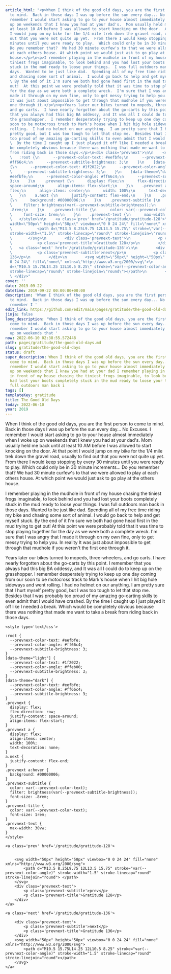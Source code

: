 ```yaml
---
article_html: "<p>When I think of the good old days, you are the first person to come
  to mind.  Back in those days I was up before the sun every day... No Excuses.  I
  remember I would start asking to go to your house almost immediately when I woke
  up on weekends that I knew you had at your dad's.  Mom usually held me back until
  at least 10 AM before I was allowed to start knocking on the door.  At that point
  I would jump on my bike for the 1/4 mile trek down the gravel road, usually to find
  out that you were not quite up yet.  From there I would keep stopping by every 30
  minutes until you were ready to play.  Which could only be in 30 minute increments...
  Do you remember that?  We had 30 minute curfew's to that we were allowed to play
  at each others house. At which point we would just ask to go play at the others
  house.</p>\n<p>I remember playing in the mudhole in front of my house chasing the
  tiniest frogs imaginable, to look behind and you had lost your boots completely
  stuck in the mud ready to loose your things.  I was full outdoors man back in those
  days.  Wanted to be just like dad.  Spending all of my free time riding my bike
  and chasing some sort of animal.  I would go back to help and get myself stuck.
  \ By the end of it I'm sure we both had gone head first in the mud trying to get
  out!  At this point we were probably told that it was time to stop playing together
  for the day as we were both a complete wreck.  I'm sure that I was angry that I
  made it through on my own fine, only to get messy trying to help you.  In reality
  It was just about impossible to get through that mudhole if you weren't the first
  one through it.</p>\n<p>Years later our bikes turned to mopeds, three-wheelers,
  and go carts.  I have nearly forgotten about the go-carts by this point.  I remember
  that you always had this big BA oddessy, and It was all I could do to keep up on
  the grasshopper.  I remember desperately trying to keep up one day coming from our
  soon to be motocross track to Mark's house when I hit big hole sideways and went
  rolling.  I had no helmet on our anything.  I am pretty sure that I hurt myself
  pretty good, but I was too tough to let that stop me.  Besides that I was probably
  too proud of my amazing go-carting skills to even admit that I would have crashed.
  \  By the time I caught up I just played it off like I needed a break.  Which would
  be completely obvious because there was nothing that made me want to take a break
  from riding back in those days.</p>\n<div class='prevnext'>\n\n    <style type='text/css'>\n\n
  \   :root {\n      --prevnext-color-text: #eefbfe;\n      --prevnext-color-angle:
  #ff66c4;\n      --prevnext-subtitle-brightness: 3;\n    }\n    [data-theme=\"light\"]
  {\n      --prevnext-color-text: #1f2022;\n      --prevnext-color-angle: #ffeb00;\n
  \     --prevnext-subtitle-brightness: 3;\n    }\n    [data-theme=\"dark\"] {\n      --prevnext-color-text:
  #eefbfe;\n      --prevnext-color-angle: #ff66c4;\n      --prevnext-subtitle-brightness:
  3;\n    }\n    .prevnext {\n      display: flex;\n      flex-direction: row;\n      justify-content:
  space-around;\n      align-items: flex-start;\n    }\n    .prevnext a {\n      display:
  flex;\n      align-items: center;\n      width: 100%;\n      text-decoration: none;\n
  \   }\n    a.next {\n      justify-content: flex-end;\n    }\n    .prevnext a:hover
  {\n      background: #00000006;\n    }\n    .prevnext-subtitle {\n      color: var(--prevnext-color-text);\n
  \     filter: brightness(var(--prevnext-subtitle-brightness));\n      font-size:
  .8rem;\n    }\n    .prevnext-title {\n      color: var(--prevnext-color-text);\n
  \     font-size: 1rem;\n    }\n    .prevnext-text {\n      max-width: 30vw;\n    }\n
  \   </style>\n\n    <a class='prev' href='/gratitude/gratitude-128'>\n\n\n        <svg
  width=\"50px\" height=\"50px\" viewbox=\"0 0 24 24\" fill=\"none\" xmlns=\"http://www.w3.org/2000/svg\">\n
  \           <path d=\"M13.5 8.25L9.75 12L13.5 15.75\" stroke=\"var(--prevnext-color-angle)\"
  stroke-width=\"1.5\" stroke-linecap=\"round\" stroke-linejoin=\"round\"> </path>\n
  \       </svg>\n        <div class='prevnext-text'>\n            <p class='prevnext-subtitle'>prev</p>\n
  \           <p class='prevnext-title'>Gratitude 128</p>\n        </div>\n    </a>\n\n
  \   <a class='next' href='/gratitude/gratitude-136'>\n\n        <div class='prevnext-text'>\n
  \           <p class='prevnext-subtitle'>next</p>\n            <p class='prevnext-title'>Gratitude
  136</p>\n        </div>\n        <svg width=\"50px\" height=\"50px\" viewbox=\"0
  0 24 24\" fill=\"none\" xmlns=\"http://www.w3.org/2000/svg\">\n            <path
  d=\"M10.5 15.75L14.25 12L10.5 8.25\" stroke=\"var(--prevnext-color-angle)\" stroke-width=\"1.5\"
  stroke-linecap=\"round\" stroke-linejoin=\"round\"></path>\n        </svg>\n    </a>\n
  \ </div>"
cover: ''
date: 2019-09-22
datetime: 2019-09-22 00:00:00+00:00
description: 'When I think of the good old days, you are the first person to come
  to mind.  Back in those days I was up before the sun every day... No Excuses.  I
  remember I '
edit_link: https://github.com/edit/main/pages/gratitude/the-good-old-days.md
jinja: false
long_description: 'When I think of the good old days, you are the first person to
  come to mind.  Back in those days I was up before the sun every day... No Excuses.  I
  remember I would start asking to go to your house almost immediately when I woke
  up on weekends that '
now: 2022-06-10 02:38:55.572448
path: pages/gratitude/the-good-old-days.md
slug: gratitude/the-good-old-days
status: draft
super_description: When I think of the good old days, you are the first person to
  come to mind.  Back in those days I was up before the sun every day... No Excuses.  I
  remember I would start asking to go to your house almost immediately when I woke
  up on weekends that I knew you had at your dad I remember playing in the mudhole
  in front of my house chasing the tiniest frogs imaginable, to look behind and you
  had lost your boots completely stuck in the mud ready to loose your things.  I was
  full outdoors man back i
tags: []
templateKey: gratitude
title: The Good Old Days
today: 2022-06-10
year: 2019
---
```


When I think of the good old days, you are the first person to come to mind.  Back in those days I was up before the sun every day... No Excuses.  I remember I would start asking to go to your house almost immediately when I woke up on weekends that I knew you had at your dad's.  Mom usually held me back until at least 10 AM before I was allowed to start knocking on the door.  At that point I would jump on my bike for the 1/4 mile trek down the gravel road, usually to find out that you were not quite up yet.  From there I would keep stopping by every 30 minutes until you were ready to play.  Which could only be in 30 minute increments... Do you remember that?  We had 30 minute curfew's to that we were allowed to play at each others house. At which point we would just ask to go play at the others house.

I remember playing in the mudhole in front of my house chasing the tiniest frogs imaginable, to look behind and you had lost your boots completely stuck in the mud ready to loose your things.  I was full outdoors man back in those days.  Wanted to be just like dad.  Spending all of my free time riding my bike and chasing some sort of animal.  I would go back to help and get myself stuck.  By the end of it I'm sure we both had gone head first in the mud trying to get out!  At this point we were probably told that it was time to stop playing together for the day as we were both a complete wreck.  I'm sure that I was angry that I made it through on my own fine, only to get messy trying to help you.  In reality It was just about impossible to get through that mudhole if you weren't the first one through it.

Years later our bikes turned to mopeds, three-wheelers, and go carts.  I have nearly forgotten about the go-carts by this point.  I remember that you always had this big BA oddessy, and It was all I could do to keep up on the grasshopper.  I remember desperately trying to keep up one day coming from our soon to be motocross track to Mark's house when I hit big hole sideways and went rolling.  I had no helmet on our anything.  I am pretty sure that I hurt myself pretty good, but I was too tough to let that stop me.  Besides that I was probably too proud of my amazing go-carting skills to even admit that I would have crashed.   By the time I caught up I just played it off like I needed a break.  Which would be completely obvious because there was nothing that made me want to take a break from riding back in those days.
<div class='prevnext'>

    <style type='text/css'>

    :root {
      --prevnext-color-text: #eefbfe;
      --prevnext-color-angle: #ff66c4;
      --prevnext-subtitle-brightness: 3;
    }
    [data-theme="light"] {
      --prevnext-color-text: #1f2022;
      --prevnext-color-angle: #ffeb00;
      --prevnext-subtitle-brightness: 3;
    }
    [data-theme="dark"] {
      --prevnext-color-text: #eefbfe;
      --prevnext-color-angle: #ff66c4;
      --prevnext-subtitle-brightness: 3;
    }
    .prevnext {
      display: flex;
      flex-direction: row;
      justify-content: space-around;
      align-items: flex-start;
    }
    .prevnext a {
      display: flex;
      align-items: center;
      width: 100%;
      text-decoration: none;
    }
    a.next {
      justify-content: flex-end;
    }
    .prevnext a:hover {
      background: #00000006;
    }
    .prevnext-subtitle {
      color: var(--prevnext-color-text);
      filter: brightness(var(--prevnext-subtitle-brightness));
      font-size: .8rem;
    }
    .prevnext-title {
      color: var(--prevnext-color-text);
      font-size: 1rem;
    }
    .prevnext-text {
      max-width: 30vw;
    }
    </style>
    
    <a class='prev' href='/gratitude/gratitude-128'>
    

        <svg width="50px" height="50px" viewbox="0 0 24 24" fill="none" xmlns="http://www.w3.org/2000/svg">
            <path d="M13.5 8.25L9.75 12L13.5 15.75" stroke="var(--prevnext-color-angle)" stroke-width="1.5" stroke-linecap="round" stroke-linejoin="round"> </path>
        </svg>
        <div class='prevnext-text'>
            <p class='prevnext-subtitle'>prev</p>
            <p class='prevnext-title'>Gratitude 128</p>
        </div>
    </a>
    
    <a class='next' href='/gratitude/gratitude-136'>
    
        <div class='prevnext-text'>
            <p class='prevnext-subtitle'>next</p>
            <p class='prevnext-title'>Gratitude 136</p>
        </div>
        <svg width="50px" height="50px" viewbox="0 0 24 24" fill="none" xmlns="http://www.w3.org/2000/svg">
            <path d="M10.5 15.75L14.25 12L10.5 8.25" stroke="var(--prevnext-color-angle)" stroke-width="1.5" stroke-linecap="round" stroke-linejoin="round"></path>
        </svg>
    </a>
  </div>